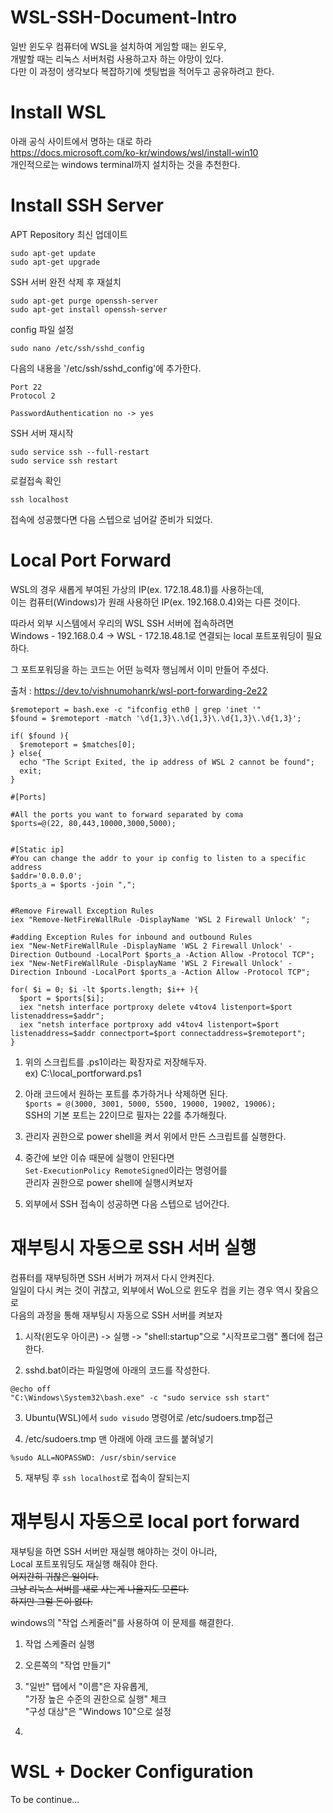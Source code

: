 # WSL-SSH-Document-Intro
일반 윈도우 컴퓨터에 WSL을 설치하여 게임할 때는 윈도우,  
개발할 때는 리눅스 서버처럼 사용하고자 하는 야망이 있다.  
다만 이 과정이 생각보다 복잡하기에 셋팅법을 적어두고 공유하려고 한다.

# Install WSL
아래 공식 사이트에서 명하는 대로 하라  
https://docs.microsoft.com/ko-kr/windows/wsl/install-win10  
개인적으로는 windows terminal까지 설치하는 것을 추천한다.

# Install SSH Server
APT Repository 최신 업데이트
```
sudo apt-get update
sudo apt-get upgrade
```
  
SSH 서버 완전 삭제 후 재설치
```
sudo apt-get purge openssh-server
sudo apt-get install openssh-server
```
  
config 파일 설정
```
sudo nano /etc/ssh/sshd_config
```

다음의 내용을 '/etc/ssh/sshd_config'에 추가한다.
```
Port 22
Protocol 2
```

```
PasswordAuthentication no -> yes
```

SSH 서버 재시작
```
sudo service ssh --full-restart
sudo service ssh restart
```

로컬접속 확인
```
ssh localhost
```
접속에 성공했다면 다음 스텝으로 넘어갈 준비가 되었다.

# Local Port Forward
WSL의 경우 새롭게 부여된 가상의 IP(ex. 172.18.48.1)를 사용하는데,  
이는 컴퓨터(Windows)가 원래 사용하던 IP(ex. 192.168.0.4)와는 다른 것이다.  
  
따라서 외부 시스템에서 우리의 WSL SSH 서버에 접속하려면  
Windows - 192.168.0.4 -> WSL - 172.18.48.1로 연결되는 local 포트포워딩이 필요하다.  
  
그 포트포워딩을 하는 코드는 어떤 능력자 행님께서 이미 만들어 주셨다.  

출처 : https://dev.to/vishnumohanrk/wsl-port-forwarding-2e22  
```
$remoteport = bash.exe -c "ifconfig eth0 | grep 'inet '"
$found = $remoteport -match '\d{1,3}\.\d{1,3}\.\d{1,3}\.\d{1,3}';

if( $found ){
  $remoteport = $matches[0];
} else{
  echo "The Script Exited, the ip address of WSL 2 cannot be found";
  exit;
}

#[Ports]

#All the ports you want to forward separated by coma
$ports=@(22, 80,443,10000,3000,5000);


#[Static ip]
#You can change the addr to your ip config to listen to a specific address
$addr='0.0.0.0';
$ports_a = $ports -join ",";


#Remove Firewall Exception Rules
iex "Remove-NetFireWallRule -DisplayName 'WSL 2 Firewall Unlock' ";

#adding Exception Rules for inbound and outbound Rules
iex "New-NetFireWallRule -DisplayName 'WSL 2 Firewall Unlock' -Direction Outbound -LocalPort $ports_a -Action Allow -Protocol TCP";
iex "New-NetFireWallRule -DisplayName 'WSL 2 Firewall Unlock' -Direction Inbound -LocalPort $ports_a -Action Allow -Protocol TCP";

for( $i = 0; $i -lt $ports.length; $i++ ){
  $port = $ports[$i];
  iex "netsh interface portproxy delete v4tov4 listenport=$port listenaddress=$addr";
  iex "netsh interface portproxy add v4tov4 listenport=$port listenaddress=$addr connectport=$port connectaddress=$remoteport";
}
```
1. 위의 스크립트를 .ps1이라는 확장자로 저장해두자.  
ex) C:\local_portforward.ps1  

2. 아래 코드에서 원하는 포트를 추가하거나 삭제하면 된다.  
```$ports = @(3000, 3001, 5000, 5500, 19000, 19002, 19006); ```   
SSH의 기본 포트는 22이므로 필자는 22를 추가해줬다.  
  
3. 관리자 권한으로 power shell을 켜서 위에서 만든 스크립트를 실행한다.  
  
4. 중간에 보안 이슈 때문에 실행이 안된다면  
```Set-ExecutionPolicy RemoteSigned```이라는 명령어를  
관리자 권한으로 power shell에 실행시켜보자
  
5. 외부에서 SSH 접속이 성공하면 다음 스텝으로 넘어간다.  
  
# 재부팅시 자동으로 SSH 서버 실행
컴퓨터를 재부팅하면 SSH 서버가 꺼져서 다시 안켜진다.  
일일이 다시 켜는 것이 귀찮고, 외부에서 WoL으로 윈도우 컴을 키는 경우 역시 잦음으로  
다음의 과정을 통해 재부팅시 자동으로 SSH 서버를 켜보자  
  
1. 시작(윈도우 아이콘) -> 실행 -> "shell:startup"으로 "시작프로그램" 폴더에 접근한다.  
  
2. sshd.bat이라는 파일명에 아래의 코드를 작성한다.  
```
@echo off
"C:\Windows\System32\bash.exe" -c "sudo service ssh start"
``` 
  
3. Ubuntu(WSL)에서 ```sudo visudo``` 명령어로 /etc/sudoers.tmp접근  
  
4. /etc/sudoers.tmp 맨 아래에 아래 코드를 붙혀넣기
```
%sudo ALL=NOPASSWD: /usr/sbin/service
```

5. 재부팅 후 ```ssh localhost```로 접속이 잘되는지 

# 재부팅시 자동으로 local port forward 
재부팅을 하면 SSH 서버만 재실행 해야하는 것이 아니라,  
Local 포트포워딩도 재실행 해줘야 한다.  
~~어지간히 귀찮은 일이다.  
그냥 리눅스 서버를 새로 사는게 나을지도 모른다.  
하지만 그럴 돈이 없다.~~  
  
windows의 "작업 스케줄러"를 사용하여 이 문제를 해결한다.  
1. 작업 스케줄러 실행  
  
2. 오른쪽의 "작업 만들기"  
  
3. "일반" 탭에서 "이름"은 자유롭게,  
"가장 높은 수준의 권한으로 실행" 체크  
"구성 대상"은 "Windows 10"으로 설정  
  
4. 


# WSL + Docker Configuration
To be continue...
